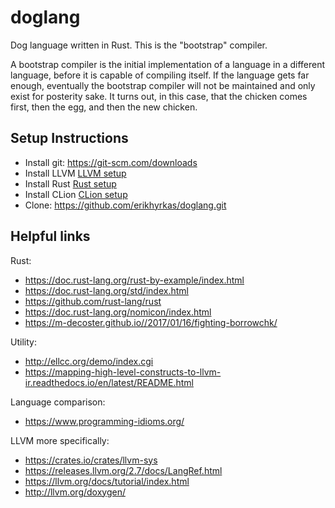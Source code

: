 # doglang

Dog language written in Rust. This is the "bootstrap" compiler.

A bootstrap compiler is the initial implementation of a language in a different language, before
it is capable of compiling itself. If the language gets far enough, eventually the bootstrap
compiler will not be maintained and only exist for posterity sake. It turns out, in this case, that 
the chicken comes first, then the egg, and then the new chicken.

## Setup Instructions

* Install git: https://git-scm.com/downloads
* Install LLVM [LLVM setup](llvm%20setup.md)
* Install Rust [Rust setup](rust%20setup.md)
* Install CLion [CLion setup](clion%20setup.md)
* Clone: https://github.com/erikhyrkas/doglang.git

## Helpful links
Rust:
* https://doc.rust-lang.org/rust-by-example/index.html
* https://doc.rust-lang.org/std/index.html
* https://github.com/rust-lang/rust
* https://doc.rust-lang.org/nomicon/index.html
* https://m-decoster.github.io//2017/01/16/fighting-borrowchk/ 
 
Utility:
* http://ellcc.org/demo/index.cgi
* https://mapping-high-level-constructs-to-llvm-ir.readthedocs.io/en/latest/README.html

Language comparison:
* https://www.programming-idioms.org/
  
LLVM more specifically:
* https://crates.io/crates/llvm-sys
* https://releases.llvm.org/2.7/docs/LangRef.html
* https://llvm.org/docs/tutorial/index.html
* http://llvm.org/doxygen/